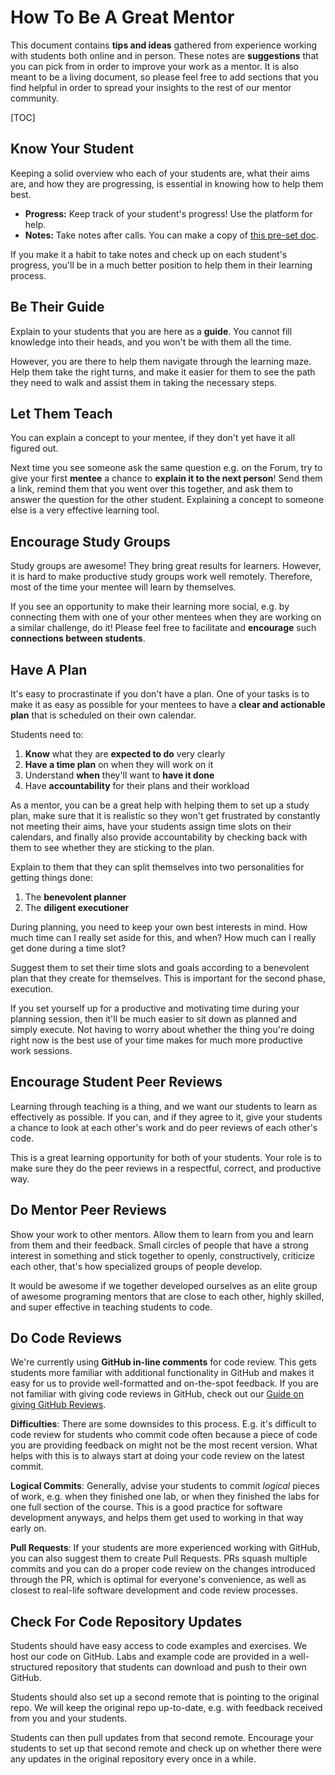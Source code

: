# How To Be A Great Mentor

This document contains **tips and ideas** gathered from experience working with students both online and in person. These notes are **suggestions** that you can pick from in order to improve your work as a mentor. It is also meant to be a living document, so please feel free to add sections that you find helpful in order to spread your insights to the rest of our mentor community.

[TOC]

## Know Your Student

Keeping a solid overview who each of your students are, what their aims are, and how they are progressing, is essential in knowing how to help them best.

- **Progress:** Keep track of your student's progress! Use the platform for help.
- **Notes:** Take notes after calls. You can make a copy of [this pre-set doc](13_student_notes.md).

If you make it a habit to take notes and check up on each student's progress, you'll be in a much better position to help them in their learning process.

## Be Their Guide

Explain to your students that you are here as a **guide**. You cannot fill knowledge into their heads, and you won't be with them all the time. 

However, you are there to help them navigate through the learning maze. Help them take the right turns, and make it easier for them to see the path they need to walk and assist them in taking the necessary steps.

## Let Them Teach

You can explain a concept to your mentee, if they don't yet have it all figured out.

Next time you see someone ask the same question e.g. on the Forum, try to give your first **mentee** a chance to **explain it to the next person**! Send them a link, remind them that you went over this together, and ask them to answer the question for the other student. Explaining a concept to someone else is a very effective learning tool.

## Encourage Study Groups

Study groups are awesome! They bring great results for learners. However, it is hard to make productive study groups work well remotely. Therefore, most of the time your mentee will learn by themselves.

If you see an opportunity to make their learning more social, e.g. by connecting them with one of your other mentees when they are working on a similar challenge, do it! Please feel free to facilitate and **encourage** such **connections between students**.

## Have A Plan

It's easy to procrastinate if you don't have a plan. One of your tasks is to make it as easy as possible for your mentees to have a **clear and actionable plan** that is scheduled on their own calendar.

Students need to:

1. **Know** what they are **expected to do** very clearly
2. **Have a time plan** on when they will work on it
3. Understand **when** they'll want to **have it done**
4. Have **accountability** for their plans and their workload

As a mentor, you can be a great help with helping them to set up a study plan, make sure that it is realistic so they won't get frustrated by constantly not meeting their aims, have your students assign time slots on their calendars, and finally also provide accountability by checking back with them to see whether they are sticking to the plan.

Explain to them that they can split themselves into two personalities for getting things done:

1. The **benevolent planner**
2. The **diligent executioner**

During planning, you need to keep your own best interests in mind. How much time can I really set aside for this, and when? How much can I really get done during a time slot?

Suggest them to set their time slots and goals according to a benevolent plan that they create for themselves. This is important for the second phase, execution.

If you set yourself up for a productive and motivating time during your planning session, then it'll be much easier to sit down as planned and simply execute. Not having to worry about whether the thing you're doing right now is the best use of your time makes for much more productive work sessions.

## Encourage Student Peer Reviews

Learning through teaching is a thing, and we want our students to learn as effectively as possible. If you can, and if they agree to it, give your students a chance to look at each other's work and do peer reviews of each other's code.

This is a great learning opportunity for both of your students. Your role is to make sure they do the peer reviews in a respectful, correct, and productive way.

## Do Mentor Peer Reviews

Show your work to other mentors. Allow them to learn from you and learn from them and their feedback. Small circles of people that have a strong interest in something and stick together to openly, constructively, criticize each other, that's how specialized groups of people develop.

It would be awesome if we together developed ourselves as an elite group of awesome programing mentors that are close to each other, highly skilled, and super effective in teaching students to code.

## Do Code Reviews

We're currently using **GitHub in-line comments** for code review. This gets students more familiar with additional functionality in GitHub and makes it easy for us to provide well-formatted and on-the-spot feedback. If you are not familiar with giving code reviews in GitHub, check out our [Guide on giving GitHub Reviews](14_tips.md#do-code-reviews-on-github).

**Difficulties**: There are some downsides to this process. E.g. it's difficult to code review for students who commit code often because a piece of code you are providing feedback on might not be the most recent version. What helps with this is to always start at doing your code review on the latest commit.

**Logical Commits**: Generally, advise your students to commit _logical_ pieces of work, e.g. when they finished one lab, or when they finished the labs for one full section of the course. This is a good practice for software development anyways, and helps them get used to working in that way early on.

**Pull Requests**: If your students are more experienced working with GitHub, you can also suggest them to create Pull Requests. PRs squash multiple commits and you can do a proper code review on the changes introduced through the PR, which is optimal for everyone's convenience, as well as closest to real-life software development and code review processes.

## Check For Code Repository Updates

Students should have easy access to code examples and exercises. We host our code on GitHub. Labs and example code are provided in a well-structured repository that students can download and push to their own GitHub.

Students should also set up a second remote that is pointing to the original repo. We will keep the original repo up-to-date, e.g. with feedback received from you and your students.

Students can then pull updates from that second remote. Encourage your students to set up that second remote and check up on whether there were any updates in the original repository every once in a while.

